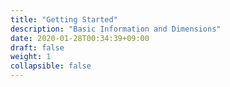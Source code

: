 ```yaml
---
title: "Getting Started"
description: "Basic Information and Dimensions"
date: 2020-01-28T00:34:39+09:00
draft: false
weight: 1
collapsible: false
---
```


